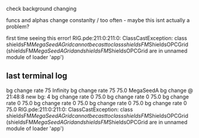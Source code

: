 check background changing

funcs and alphas change constanlty / too often - maybe this isnt actually a problem?


first time seeing this error!
RIG.pde:211:0:211:0: ClassCastException: class shieldsFM$MegaSeedAGrid cannot be cast to class shieldsFM$ShieldsOPCGrid (shieldsFM$MegaSeedAGrid and shieldsFM$ShieldsOPCGrid are in unnamed module of loader 'app')

## last terminal log
bg change rate 75 Infinity
bg change rate 75 75.0
MegaSeedA bg change @ 21:48:8 new bg: 4
bg change rate 0 75.0
bg change rate 0 75.0
bg change rate 0 75.0
bg change rate 0 75.0
bg change rate 0 75.0
bg change rate 0 75.0
RIG.pde:211:0:211:0: ClassCastException: class shieldsFM$MegaSeedAGrid cannot be cast to class shieldsFM$ShieldsOPCGrid (shieldsFM$MegaSeedAGrid and shieldsFM$ShieldsOPCGrid are in unnamed module of loader 'app')